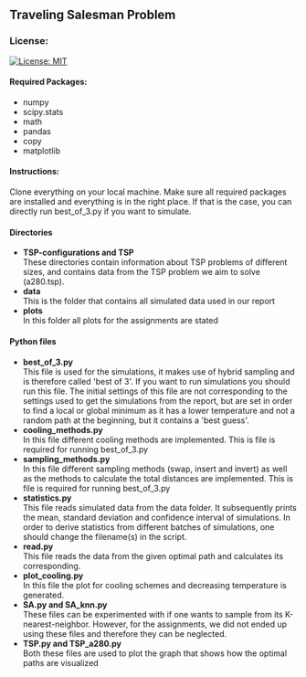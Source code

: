 ## Traveling Salesman Problem

### License:

[![License: MIT](https://img.shields.io/badge/License-MIT-yellow.svg)](https://opensource.org/licenses/MIT)

#### Required Packages:
- numpy<br>
- scipy.stats<br>
- math<br>
- pandas<br>
- copy <br>
- matplotlib

#### Instructions:
Clone everything on your local machine. Make sure all required packages are installed and everything is in the right place. If that is the case, you can directly run best_of_3.py if you want to simulate.<br>

#### Directories
- <b>TSP-configurations and TSP</b><br>
These directories contain information about TSP problems of different sizes, and contains data from the TSP problem we aim to solve (a280.tsp).
- <b>data</b><br>
This is the folder that contains all simulated data used in our report<br>
- <b>plots</b><br>
In this folder all plots for the assignments are stated<br>

#### Python files
- <b> best_of_3.py</b><br>
This file is used for the simulations, it makes use of hybrid sampling and is therefore called 'best of 3'. If you want to run simulations you should run this file. The initial settings of this file are not corresponding to the settings used to get the simulations from the report, but are set in order to find a local or global minimum as it has a lower temperature and not a random path at the beginning, but it contains a 'best guess'.<br>
- <b> cooling_methods.py</b><br>
In this file different cooling methods are implemented. This is file is required for running best_of_3.py <br>
- <b> sampling_methods.py</b><br>
In this file different sampling methods (swap, insert and invert) as well as the methods to calculate the total distances are implemented. This is file is required for running best_of_3.py <br>
- <b> statistics.py</b><br>
This file reads simulated data from the data folder. It subsequently prints the mean, standard deviation and confidence interval of simulations. In order to derive statistics from different batches of simulations, one should change the filename(s) in the script.<br>
- <b>read.py</b><br>
This file reads the data from the given optimal path and calculates its corresponding.
- <b>plot_cooling.py</b><br>
In this file the plot for cooling schemes and decreasing temperature is generated. <br>
- <b> SA.py and SA_knn.py</b><br>
These files can be experimented with if one wants to sample from its K-nearest-neighbor. However, for the assignments, we did not ended up using these files and therefore they can be neglected. <br>
- <b> TSP.py and TSP_a280.py</b><br>
Both these files are used to plot the graph that shows how the optimal paths are visualized
